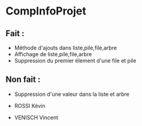 # CompInfoProjet

## Fait :
- Méthode d'ajouts dans liste,pile,file,arbre
- Affichage de liste,pile,file,arbre
- Suppression du premier élement d'une file et pile

## Non fait :
- Suppression d'une valeur dans la liste et arbre

- ROSSI Kévin
- VENISCH Vincent
